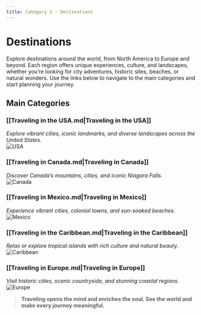 ```yaml
---
title: Category 1 - Destinations
---
```

# Destinations

Explore destinations around the world, from North America to Europe and beyond. Each region offers unique experiences, culture, and landscapes, whether you’re looking for city adventures, historic sites, beaches, or natural wonders. Use the links below to navigate to the main categories and start planning your journey.

## Main Categories
### [[Traveling in the USA.md|Traveling in the USA]]  
*Explore vibrant cities, iconic landmarks, and diverse landscapes across the United States.*  
![USA](1Destinations/images/san-francisco.jpg)

### [[Traveling in Canada.md|Traveling in Canada]]  
*Discover Canada’s mountains, cities, and iconic Niagara Falls.*  
![Canada](1Destinations/images/banff.jpg)

### [[Traveling in Mexico.md|Traveling in Mexico]]  
*Experience vibrant cities, colonial towns, and sun-soaked beaches.*  
![Mexico](1Destinations/images/san-miguel.jpg)

### [[Traveling in the Caribbean.md|Traveling in the Caribbean]]  
*Relax or explore tropical islands with rich culture and natural beauty.*  
![Caribbean](1Destinations/images/st-lucia.jpg)

### [[Traveling in Europe.md|Traveling in Europe]]  
*Visit historic cities, scenic countryside, and stunning coastal regions.*  
![Europe](1Destinations/images/spain.jpg)


> **Traveling opens the mind and enriches the soul. See the world and make every journey meaningful.**
